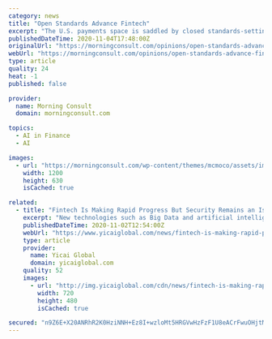 ```yaml
---
category: news
title: "Open Standards Advance Fintech"
excerpt: "The U.S. payments space is saddled by closed standards-setting processes and a lack of basic competition in the market."
publishedDateTime: 2020-11-04T17:48:00Z
originalUrl: "https://morningconsult.com/opinions/open-standards-advance-fintech/"
webUrl: "https://morningconsult.com/opinions/open-standards-advance-fintech/"
type: article
quality: 24
heat: -1
published: false

provider:
  name: Morning Consult
  domain: morningconsult.com

topics:
  - AI in Finance
  - AI

images:
  - url: "https://morningconsult.com/wp-content/themes/mcmoco/assets/img/misc/op-ed-featured.png"
    width: 1200
    height: 630
    isCached: true

related:
  - title: "Fintech Is Making Rapid Progress But Security Remains an Issue, PBOC Chief Says"
    excerpt: "New technologies such as Big Data and artificial intelligence create stresses for traditional commercial banks and also challenges for the central bank, Yi said at the Hong Kong Fintech Week conference today."
    publishedDateTime: 2020-11-02T12:54:00Z
    webUrl: "https://www.yicaiglobal.com/news/fintech-is-making-rapid-progress-but-security-remains-an-issue-pboc-chief-says"
    type: article
    provider:
      name: Yicai Global
      domain: yicaiglobal.com
    quality: 52
    images:
      - url: "http://img.yicaiglobal.com/cdn/news/fintech-is-making-rapid-progress-but-security-remains-an-issue-pboc-chief-says/9026551140319232.jpg"
        width: 720
        height: 480
        isCached: true

secured: "n9Z6E+X20ANRhR2K0HziNNH+Ez8I+wzloMt5HRGVwHzFzF1U8eACrFwuOHjtMIVDEveUncB1qLg8nQ5R5mAT8Df1XA9t4BPmybk7X2FYLcGBMt0pkCpQoVBRW+ovE0BN40IkUHVWHoKXHVlx8mWgTz10tDti3CTz3PgJaDNlcSL7zjCxMRVatHUndkCAGxHu3PEBr2Ip6joeiQja89H/7nzwUSxJdh5QAX43S/5NYmR4UIAO2NsWOFO/NPq8tzjeyAMJ84lUbk2KY+dD1oR6VXKUqGwpqjzor9/vq5iMhgwDpSCTyV64zZ6KktoJ0IwLTndryd4A/yaZayVr18IbLths8qHdnPp+vhPSBS45HpE=;omWUCTgQ/QxPcERUvTESow=="
---
```


